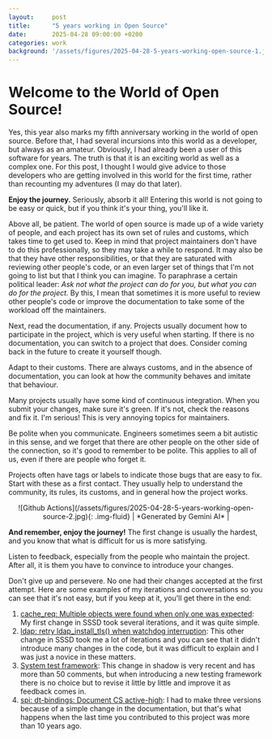 ```yaml
---
layout:     post
title:      "5 years working in Open Source"
date:       2025-04-28 09:00:00 +0200
categories: work
background: '/assets/figures/2025-04-28-5-years-working-open-source-1.jpg'
---
```


# Welcome to the World of Open Source!

Yes, this year also marks my fifth anniversary working in the world of open source. Before that, I had several incursions into this world as a developer, but always as an amateur. Obviously, I had already been a user of this software for years. The truth is that it is an exciting world as well as a complex one. For this post, I thought I would give advice to those developers who are getting involved in this world for the first time, rather than recounting my adventures (I may do that later).

**Enjoy the journey.** Seriously, absorb it all! Entering this world is not going to be easy or quick, but if you think it's your thing, you'll like it.

Above all, be patient. The world of open source is made up of a wide variety of people, and each project has its own set of rules and customs, which takes time to get used to. Keep in mind that project maintainers don't have to do this professionally, so they may take a while to respond. It may also be that they have other responsibilities, or that they are saturated with reviewing other people's code, or an even larger set of things that I'm not going to list but that I think you can imagine. To paraphrase a certain political leader: *Ask not what the project can do for you, but what you can do for the project.* By this, I mean that sometimes it is more useful to review other people's code or improve the documentation to take some of the workload off the maintainers.

Next, read the documentation, if any. Projects usually document how to participate in the project, which is very useful when starting. If there is no documentation, you can switch to a project that does. Consider coming back in the future to create it yourself though.

Adapt to their customs. There are always customs, and in the absence of documentation, you can look at how the community behaves and imitate that behaviour.

Many projects usually have some kind of continuous integration. When you submit your changes, make sure it's green. If it's not, check the reasons and fix it. I'm serious! This is very annoying topics for maintainers.

Be polite when you communicate. Engineers sometimes seem a bit autistic in this sense, and we forget that there are other people on the other side of the connection, so it's good to remember to be polite. This applies to all of us, even if there are people who forget it.

Projects often have tags or labels to indicate those bugs that are easy to fix. Start with these as a first contact. They usually help to understand the community, its rules, its customs, and in general how the project works.

<div style="text-align: center;" markdown="1">
![Github Actions](/assets/figures/2025-04-28-5-years-working-open-source-2.jpg){: .img-fluid}
| *Generated by Gemini AI* |
</div>

**And remember, enjoy the journey!** The first change is usually the hardest, and you know that what is difficult for us is more satisfying.

Listen to feedback, especially from the people who maintain the project. After all, it is them you have to convince to introduce your changes.

Don't give up and persevere. No one had their changes accepted at the first attempt. Here are some examples of my iterations and conversations so you can see that it's not easy, but if you keep at it, you'll get there in the end:

1. [cache_req: Multiple objects were found when only one was expected](https://github.com/SSSD/sssd/pull/925): My first change in SSSD took several iterations, and it was quite simple.
2. [ldap: retry ldap_install_tls() when watchdog interruption](https://github.com/SSSD/sssd/pull/5532): This other change in SSSD took me a lot of iterations and you can see that it didn't introduce many changes in the code, but it was difficult to explain and I was just a novice in these matters.
3. [System test framework](https://github.com/shadow-maint/shadow/pull/1131): This change in shadow is very recent and has more than 50 comments, but when introducing a new testing framework there is no choice but to revise it little by little and improve it as feedback comes in.
4. [spi: dt-bindings: Document CS active-high](https://lkml.org/lkml/2024/12/16/476): I had to make three versions because of a simple change in the documentation, but that's what happens when the last time you contributed to this project was more than 10 years ago.

